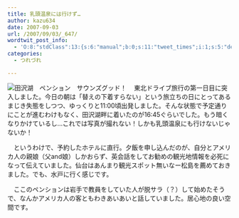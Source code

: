 ```yaml
---
title: 乳頭温泉には行けず…
author: kazu634
date: 2007-09-03
url: /2007/09/03/_647/
wordtwit_post_info:
  - 'O:8:"stdClass":13:{s:6:"manual";b:0;s:11:"tweet_times";i:1;s:5:"delay";i:0;s:7:"enabled";i:1;s:10:"separation";s:2:"60";s:7:"version";s:3:"3.7";s:14:"tweet_template";b:0;s:6:"status";i:2;s:6:"result";a:0:{}s:13:"tweet_counter";i:2;s:13:"tweet_log_ids";a:1:{i:0;i:3213;}s:9:"hash_tags";a:0:{}s:8:"accounts";a:1:{i:0;s:7:"kazu634";}}'
categories:
  - つれづれ

---
```

<div class="section">
<p>
<a href="http://www.hana.or.jp/%7Etakko/" onclick="__gaTracker('send', 'event', 'outbound-article', 'http://www.hana.or.jp/%7Etakko/', '');" target="_blank"><img align="left" alt="田沢湖　ペンション　サウンズグッド！" src="http://img.simpleapi.net/small/http://www.hana.or.jp/%7Etakko/" border="0" /></a>
</p>
  
<p>
    　東北ドライブ旅行の第一日目に突入しました。今日の朝は「替えの下着すらない」という旅立ちの日にとってあるまじき失態をしつつ、ゆっくりと11:00頃出発しました。そんな状態で予定通りにことが進むわけもなく、田沢湖畔に着いたのが16:45ぐらいでした。もう暗くなりかけているし…これでは写真が撮れない！しかも乳頭温泉にも行けないじゃないか！
</p>
  
<p>
    　というわけで、予約したホテルに直行。夕飯を申し込んだのが、自分とアメリカ人の親娘（父and娘）しかおらず、英会話をしてお勧めの観光地情報を必死になって伝えていました。仙台はあんまり観光スポット無いなー松島を薦めておきました。でも、水戸に行く感じです。
</p>
  
<p>
    　ここのペンションは岩手で教員をしていた人が脱サラ（？）して始めたそうで、なんかアメリカ人の客ともわきあいあいと話していました。居心地の良い空間です。
</p>
</div>